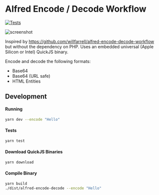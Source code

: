 # Alfred Encode / Decode Workflow

[![Tests](https://github.com/levibuzolic/alfred-encode-decode/actions/workflows/test.yml/badge.svg)](https://github.com/levibuzolic/alfred-encode-decode/actions/workflows/test.yml)

![screenshot](https://user-images.githubusercontent.com/721323/158000536-e1c8fe88-5dd1-44a6-aafa-db020d021373.png)

Inspired by https://github.com/willfarrell/alfred-encode-decode-workflow but without the dependency on PHP. Uses an embedded universal (Apple Silicon or Intel) QuickJS binary.

Encode and decode the following formats:

 - Base64
 - Base64 (URL safe)
 - HTML Entities

## Development

#### Running

```bash
yarn dev --encode "Hello"
```

#### Tests

```bash
yarn test
```

#### Download QuickJS Binaries

```bash
yarn download
```

#### Compile Binary

```bash
yarn build
./dist/alfred-encode-decode --encode "Hello"
```
